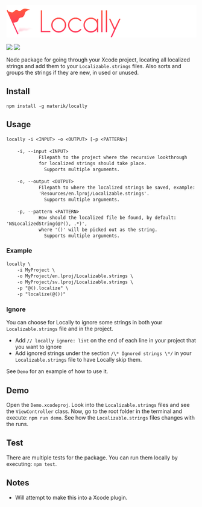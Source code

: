 ![](logo.png)

[![](https://img.shields.io/badge/contact-@thematerik-blue.svg?style=flat-square)](http://twitter.com/thematerik)
[![](https://img.shields.io/travis/materik/locally.svg?style=flat-square)](https://travis-ci.org/materik/locally)

Node package for going through your Xcode project, locating all localized
strings and add them to your `Localizable.strings` files. Also sorts and groups
the strings if they are new, in used or unused.

## Install

```
npm install -g materik/locally
```

## Usage

```
locally -i <INPUT> -o <OUTPUT> [-p <PATTERN>]

    -i, --input <INPUT>
            Filepath to the project where the recursive lookthrough
            for localized strings should take place.
              Supports multiple arguments.

    -o, --output <OUTPUT>
            Filepath to where the localized strings be saved, example:
            'Resources/en.lproj/Localizable.strings'.
              Supports multiple arguments.

    -p, --pattern <PATTERN>
            How should the localized file be found, by default: 'NSLocalizedString(@?(), .*)',
            where '()' will be picked out as the string.
              Supports multiple arguments.
```

### Example

```
locally \
    -i MyProject \
    -o MyProject/en.lproj/Localizable.strings \
    -o MyProject/sv.lproj/Localizable.strings \
    -p "@().localize" \
    -p "localize(@())"
```

### Ignore

You can choose for Locally to ignore some strings in both your
`Localizable.strings` file and in the project.

* Add `// locally ignore: lint` on the end of each line in your project that you want to ignore
* Add ignored strings under the section `/\* Ignored strings \*/` in your `Localizable.strings` file to have Locally skip them.

See `Demo` for an example of how to use it.

## Demo

Open the `Demo.xcodeproj`. Look into the `Localizable.strings` files and see the
`ViewController` class. Now, go to the root folder in the terminal and execute:
`npm run demo`. See how the `Localizable.strings` files changes with the runs.

## Test

There are multiple tests for the package. You can run them locally by executing:
`npm test`.

## Notes

- Will attempt to make this into a Xcode plugin.


